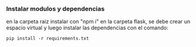 
### Instalar modulos y dependencias
en la carpeta raiz instalar con "npm i"
en la carpeta flask, se debe crear un espacio virtual y luego instalar las dependencias con el comando: 
```markdown
pip install -r requirements.txt
